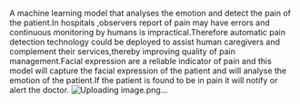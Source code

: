 A machine learning model that analyses the emotion and detect the pain of the patient.In hospitals ,observers report of pain may have errors and  continuous monitoring by humans is impractical.Therefore automatic pain detection technology could be deployed to assist human caregivers and complement their services,thereby improving quality of pain management.Facial expression are a reliable indicator of pain and this model will capture the facial expression of the patient and will analyse the emotion of the patient.If the patient is found to be in pain it will notify or alert the doctor.
![Uploading image.png…]()
